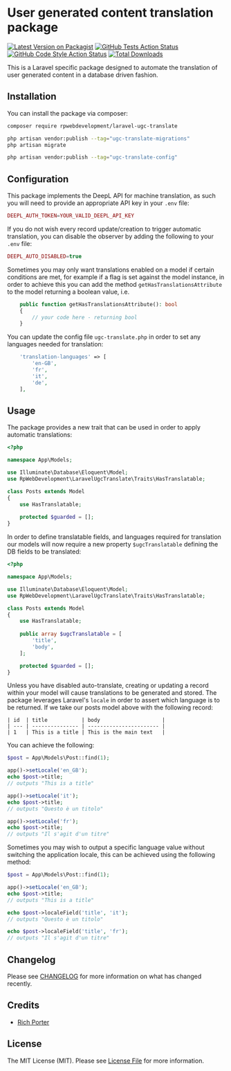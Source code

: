 # User generated content translation package 

[![Latest Version on Packagist](https://img.shields.io/packagist/v/rpwebdevelopment/laravel-ugc-translate.svg?style=flat-square)](https://packagist.org/packages/rpwebdevelopment/laravel-ugc-translate)
[![GitHub Tests Action Status](https://img.shields.io/github/workflow/status/rpwebdevelopment/laravel-ugc-translate/run-tests?label=tests)](https://github.com/rpwebdevelopment/laravel-ugc-translate/actions?query=workflow%3Arun-tests+branch%3Amain)
[![GitHub Code Style Action Status](https://img.shields.io/github/workflow/status/rpwebdevelopment/laravel-ugc-translate/Fix%20PHP%20code%20style%20issues?label=code%20style)](https://github.com/rpwebdevelopment/laravel-ugc-translate/actions?query=workflow%3A"Fix+PHP+code+style+issues"+branch%3Amain)
[![Total Downloads](https://img.shields.io/packagist/dt/rpwebdevelopment/laravel-ugc-translate.svg?style=flat-square)](https://packagist.org/packages/rpwebdevelopment/laravel-ugc-translate)

This is a Laravel specific package designed to automate the translation of user generated content in a database driven fashion.

## Installation

You can install the package via composer:

```bash
composer require rpwebdevelopment/laravel-ugc-translate

php artisan vendor:publish --tag="ugc-translate-migrations"
php artisan migrate

php artisan vendor:publish --tag="ugc-translate-config"
```

## Configuration

This package implements the DeepL API for machine translation, as such you will need to provide an appropriate API key in your `.env` file:
```php
DEEPL_AUTH_TOKEN=YOUR_VALID_DEEPL_API_KEY
```

If you do not wish every record update/creation to trigger automatic translation, you can disable the observer by adding the following to your `.env` file:
```php
DEEPL_AUTO_DISABLED=true
```

Sometimes you may only want translations enabled on a model if certain conditions are met, for example if a flag is 
set against the model instance, in order to achieve this you can add the method `getHasTranslationsAttribute` to the 
model returning a boolean value, i.e.
```php
    public function getHasTranslationsAttribute(): bool
    {
        // your code here - returning bool
    }
```

You can update the config file `ugc-translate.php` in order to set any languages needed for translation:
```php
    'translation-languages' => [
        'en-GB',
        'fr',
        'it',
        'de',
    ],
```

## Usage

The package provides a new trait that can be used in order to apply automatic translations:

```php
<?php

namespace App\Models;

use Illuminate\Database\Eloquent\Model;
use RpWebDevelopment\LaravelUgcTranslate\Traits\HasTranslatable;

class Posts extends Model
{
    use HasTranslatable;
    
    protected $guarded = [];
}
```

In order to define translatable fields, and languages required for translation our models will now require a new property `$ugcTranslatable` defining the DB fields to be translated:

```php
<?php

namespace App\Models;

use Illuminate\Database\Eloquent\Model;
use RpWebDevelopment\LaravelUgcTranslate\Traits\HasTranslatable;

class Posts extends Model
{
    use HasTranslatable;
 
    public array $ugcTranslatable = [
        'title',
        'body',
    ];

    protected $guarded = [];
}
```

Unless you have disabled auto-translate, creating or updating a record within your model will cause translations to be generated and stored. The package leverages Laravel's `locale` in order to assert which language is to be returned. If we take our posts model above with the following record:

```
| id  | title           | body                    |
| --- | --------------- | ----------------------- |
| 1   | This is a title | This is the main text   |
```

You can achieve the following:
```php
$post = App\Models\Post::find(1);

app()->setLocale('en_GB');
echo $post->title;
// outputs "This is a title"

app()->setLocale('it');
echo $post->title;
// outputs "Questo è un titolo"

app()->setLocale('fr');
echo $post->title;
// outputs "Il s'agit d'un titre"
```

Sometimes you may wish to output a specific language value without switching the application locale,
this can be achieved using the following method:
```php
$post = App\Models\Post::find(1);

app()->setLocale('en_GB');
echo $post->title;
// outputs "This is a title"

echo $post->localeField('title', 'it');
// outputs "Questo è un titolo"

echo $post->localeField('title', 'fr');
// outputs "Il s'agit d'un titre"
```

## Changelog

Please see [CHANGELOG](CHANGELOG.md) for more information on what has changed recently.

## Credits

- [Rich Porter](https://github.com/rpwebdevelopment)

## License

The MIT License (MIT). Please see [License File](LICENSE.md) for more information.
